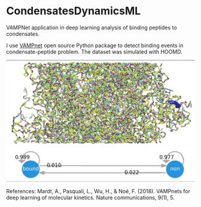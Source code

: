 # CondensatesDynamicsML
VAMPNet application in deep learning analysis of binding peptides to condensates.

I use [VAMPnet](https://github.com/markovmodel/deeptime/tree/master/vampnet) open source Python package to detect binding events in condensate-peptide problem. The dataset was simulated with HOOMD.


![Snapshot](https://github.com/egorys2000/CondensatesDynamicsML/blob/main/img/CondensatePeptideSnapshot.jpg)
![MarkowPlot](https://github.com/egorys2000/CondensatesDynamicsML/blob/main/img/MarkovPlot.jpg)


References:
Mardt, A., Pasquali, L., Wu, H., & Noé, F. (2018). 
VAMPnets for deep learning of molecular kinetics. 
Nature communications, 9(1), 5.
